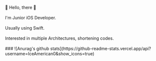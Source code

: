 </br>
👋 Hello, there 👋
</br></br>
I'm Junior iOS Developer.
</br></br>
Usually using Swift.
</br></br>
Interested in multiple Architectures, shortening codes.
</br></br>
### 
![Anurag's github stats](https://github-readme-stats.vercel.app/api?username=IceAmerican0&show_icons=true)
